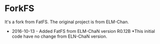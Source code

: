 # ForkFS
It's a fork from FatFS. The original project is from ELM-Chan.

* 2016-10-13 - Added FatFS from ELM-ChaN version R0.12B
  *This initial code have no change from ELN-ChaN version.
